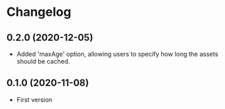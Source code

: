 Changelog
=========

0.2.0 (2020-12-05)
------------------

* Added 'maxAge' option, allowing users to specify how long the assets should
  be cached.


0.1.0 (2020-11-08)
------------------

* First version
